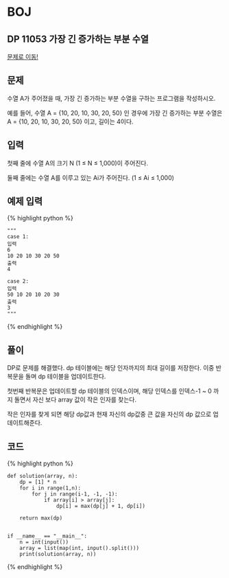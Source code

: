 # BOJ

## DP 11053 가장 긴 증가하는 부분 수열

[문제로 이동!](https://www.acmicpc.net/problem/11053)

## 문제

수열 A가 주어졌을 때, 가장 긴 증가하는 부분 수열을 구하는 프로그램을 작성하시오.

예를 들어, 수열 A = {10, 20, 10, 30, 20, 50} 인 경우에 가장 긴 증가하는 부분 수열은 A = {10, 20, 10, 30, 20, 50} 이고, 길이는 4이다.

## 입력

첫째 줄에 수열 A의 크기 N (1 ≤ N ≤ 1,000)이 주어진다.

둘째 줄에는 수열 A를 이루고 있는 Ai가 주어진다. (1 ≤ Ai ≤ 1,000)

## 예제 입력
{% highlight python %}

    """
    case 1:
    입력
    6
    10 20 10 30 20 50
    출력
    4

    case 2:
    입력
    50 10 20 10 20 30
    출력
    3
    """
{% endhighlight %}

## 풀이

DP로 문제를 해결했다. dp 테이블에는 해당 인자까지의 최대 길이를 저장한다. 이중 반복문을 돌며 dp 테이블을 업데이트한다. 

첫번째 반복문은 업데이트할 dp 테이블의 인덱스이며, 해당 인덱스를 인덱스-1 ~ 0 까지 돌면서 자신 보다 array 값이 작은 인자를 찾는다. 

작은 인자를 찾게 되면 해당 dp값과 현재 자신의 dp값중 큰 값을 자신의 dp 값으로 업데이트해준다.

## 코드

{% highlight python %}

    def solution(array, n):
        dp = [1] * n
        for i in range(1,n):
            for j in range(i-1, -1, -1):
                if array[i] > array[j]:
                    dp[i] = max(dp[j] + 1, dp[i])
    
        return max(dp)
    
    
    if __name__ == "__main__":
        n = int(input())
        array = list(map(int, input().split()))
        print(solution(array, n))
{% endhighlight %}